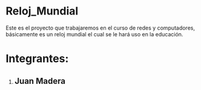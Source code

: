 # Reloj_Mundial
Este es el proyecto que trabajaremos en el curso de redes y computadores, básicamente es un reloj mundial el cual se le hará uso en la educación. 
# Integrantes:
1. ## **Juan Madera**
